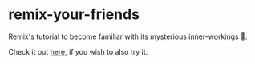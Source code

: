 # remix-your-friends
Remix's tutorial to become familiar with its mysterious inner-workings 🔮.

Check it out [here](https://remix.run/docs/en/main/start/tutorial), if you wish to also try it.
